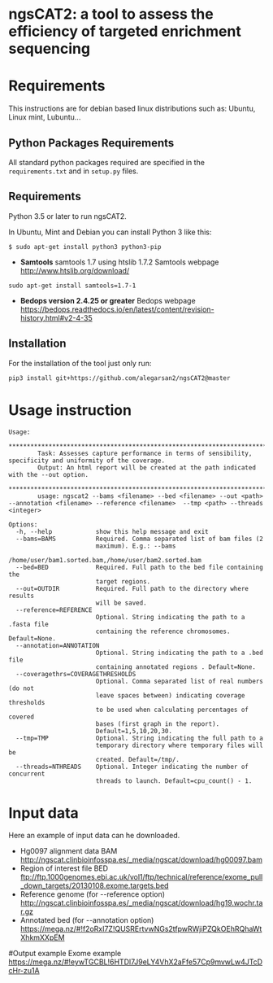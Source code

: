 ngsCAT2: a tool to assess the efficiency of targeted enrichment sequencing
=======================================


# Requirements
This instructions are for debian based linux distributions such as: Ubuntu, Linux mint, Lubuntu...  


## Python Packages Requirements

All standard python packages required are specified in
the `requirements.txt` and in `setup.py` files.

Requirements
------------

Python 3.5 or later to run ngsCAT2.

In Ubuntu, Mint and Debian you can install Python 3 like this:

    $ sudo apt-get install python3 python3-pip
    
- **Samtools**
samtools 1.7 using htslib 1.7.2
Samtools webpage http://www.htslib.org/download/
```
sudo apt-get install samtools=1.7-1

```
- **Bedops version 2.4.25 or greater**
Bedops webpage https://bedops.readthedocs.io/en/latest/content/revision-history.html#v2-4-35

 
## Installation
For the installation of the tool just only run:

```
pip3 install git+https://github.com/alegarsan2/ngsCAT2@master
```
# Usage instruction

```
Usage: 	
       	****************************************************************************************************************
       	Task: Assesses capture performance in terms of sensibility, specificity and uniformity of the coverage.
       	Output: An html report will be created at the path indicated with the --out option.
       	*****************************************************************************************************************
       	usage: ngscat2 --bams <filename> --bed <filename> --out <path> --annotation <filename> --reference <filename>  --tmp <path> --threads <integer>

Options:
  -h, --help            show this help message and exit
  --bams=BAMS           Required. Comma separated list of bam files (2
                        maximum). E.g.: --bams
                        /home/user/bam1.sorted.bam,/home/user/bam2.sorted.bam
  --bed=BED             Required. Full path to the bed file containing the
                        target regions.
  --out=OUTDIR          Required. Full path to the directory where results
                        will be saved.
  --reference=REFERENCE
                        Optional. String indicating the path to a .fasta file
                        containing the reference chromosomes. Default=None.
  --annotation=ANNOTATION
                        Optional. String indicating the path to a .bed file
                        containing annotated regions . Default=None.
  --coveragethrs=COVERAGETHRESHOLDS
                        Optional. Comma separated list of real numbers (do not
                        leave spaces between) indicating coverage thresholds
                        to be used when calculating percentages of covered
                        bases (first graph in the report).
                        Default=1,5,10,20,30.
  --tmp=TMP             Optional. String indicating the full path to a
                        temporary directory where temporary files will be
                        created. Default=/tmp/.
  --threads=NTHREADS    Optional. Integer indicating the number of concurrent
                        threads to launch. Default=cpu_count() - 1.
```

# Input data
Here an example of input data can he downloaded.

* Hg0097 alignment data BAM http://ngscat.clinbioinfosspa.es/_media/ngscat/download/hg00097.bam  
* Region of interest file BED ftp://ftp.1000genomes.ebi.ac.uk/vol1/ftp/technical/reference/exome_pull_down_targets/20130108.exome.targets.bed
* Reference genome (for --reference option) http://ngscat.clinbioinfosspa.es/_media/ngscat/download/hg19.wochr.tar.gz
* Annotated bed (for --annotation option)  https://mega.nz/#!f2oRxI7Z!QUSRErtvwNGs2tfpwRWjiPZQkOEhRQhaWtXhkmXXpEM


#Output example
Exome example https://mega.nz/#!eywTGCBL!6HTDl7J9eLY4VhX2aFfe57Cp9mvwLw4JTcDcHr-zu1A
